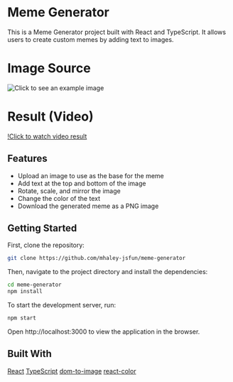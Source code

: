 # Meme Generator

This is a Meme Generator project built with React and TypeScript. It allows users to create custom memes by adding text to images.

# Image Source
![Click to see an example image](https://images.pexels.com/photos/10144302/pexels-photo-10144302.jpeg?auto=compress&cs=tinysrgb&w=1260&h=750&dpr=2)

# Result (Video)
[!Click to watch video result](https://jmp.sh/xHTknqPU)

## Features

- Upload an image to use as the base for the meme
- Add text at the top and bottom of the image
- Rotate, scale, and mirror the image
- Change the color of the text
- Download the generated meme as a PNG image

## Getting Started

First, clone the repository:

```bash
git clone https://github.com/mhaley-jsfun/meme-generator
```

Then, navigate to the project directory and install the dependencies:

```bash
cd meme-generator
npm install
```

To start the development server, run:

```bash
npm start
```

Open http://localhost:3000 to view the application in the browser.


## Built With
[React](https://reactjs.org)
[TypeScript](https://www.typescriptlang.org/)
[dom-to-image](https://github.com/tsayen/dom-to-image)
[react-color](https://github.com/casesandberg/react-color)
